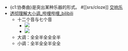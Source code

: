 - {c1:协奏曲}是突出某种乐器的形式。 #[[srs/cloze]]
[交响乐](https://roamresearch.com/#/app/xinyiheng/page/Ub7KR6L3h)
- [透彻理解大小调_哔哩哔哩_bilibili](https://www.bilibili.com/video/BV19g411J7vx/?spm_id_from=333.788.recommend_more_video.0&vd_source=3d8ccab137cc879b5f9cbc14d68843ab)
    - 十二个音与七个音
        - ![](https://firebasestorage.googleapis.com/v0/b/firescript-577a2.appspot.com/o/imgs%2Fapp%2Fxinyiheng%2FDDT7G2azCe.png?alt=media&token=85294255-984b-4289-a97d-81ba65860e3c)
        - ![](https://firebasestorage.googleapis.com/v0/b/firescript-577a2.appspot.com/o/imgs%2Fapp%2Fxinyiheng%2FFHosVmH-0L.png?alt=media&token=054b0aac-9c42-40f6-bce0-c194ab47aa50)
    - 大调：全全半全全全半
    - 小调：全半全全半全全
